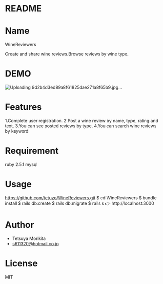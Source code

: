 # README
# Name

WineReviewers

Create and share wine reviews.Browse reviews by wine type.

# DEMO

![Uploading 9d2b4d3ed89a8f61825dae271a8f65b9.jpg…]()

# Features

1.Complete user registration.
2.Post a wine review by name, type, rating and text.
3.You can see posted reviews by type.
4.You can search wine reviews by keyword

# Requirement

ruby 2.5.1
mysql

# Usage

https://github.com/tetuzo/WineReviewers.git
$ cd WineReviewers
$ bundle install
$ rails db:create
$ rails db:migrate
$ rails s
👉 http://localhost:3000

# Author

* Tetsuya Morikita
* s611320@hotmail.co.jp

# License

MIT
